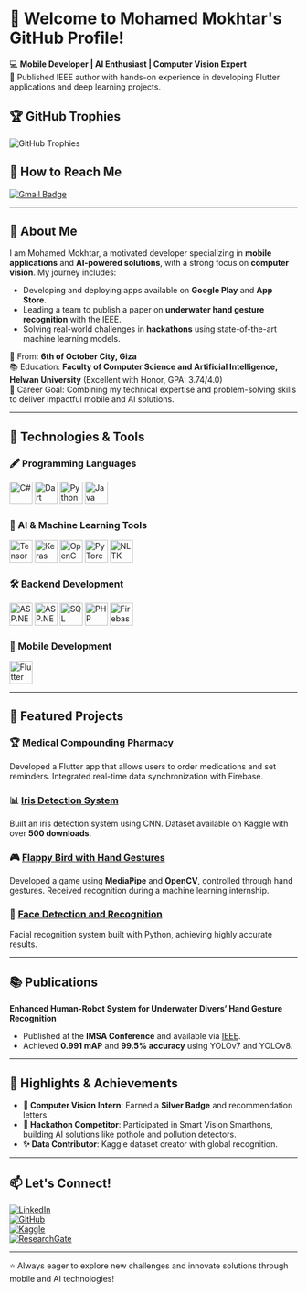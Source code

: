 # 👋 Welcome to Mohamed Mokhtar's GitHub Profile!  

💻 **Mobile Developer | AI Enthusiast | Computer Vision Expert**  
🌟 Published IEEE author with hands-on experience in developing Flutter applications and deep learning projects.

## 🏆 GitHub Trophies  
![GitHub Trophies](https://github-profile-trophy.vercel.app/?username=Mokhtar628&theme=onestar&row=1&margin-w=15)

## 📧 How to Reach Me  
[![Gmail Badge](https://img.shields.io/badge/Gmail-mohmedmokhtar2002@gmail.com-red?style=for-the-badge&logo=gmail&logoColor=white)](mailto:mohmedmokhtar2002@gmail.com)

---

## 🌟 About Me  
I am Mohamed Mokhtar, a motivated developer specializing in **mobile applications** and **AI-powered solutions**, with a strong focus on **computer vision**. My journey includes:  
- Developing and deploying apps available on **Google Play** and **App Store**.  
- Leading a team to publish a paper on **underwater hand gesture recognition** with the IEEE.  
- Solving real-world challenges in **hackathons** using state-of-the-art machine learning models.  

📍 From: **6th of October City, Giza**  
📚 Education: **Faculty of Computer Science and Artificial Intelligence, Helwan University** (Excellent with Honor, GPA: 3.74/4.0)  
🎯 Career Goal: Combining my technical expertise and problem-solving skills to deliver impactful mobile and AI solutions.

---

## 🔧 Technologies & Tools  

### 🖋 Programming Languages  
<img src="https://upload.wikimedia.org/wikipedia/commons/4/4e/C_Sharp_logo.svg" alt="C#" width="40"/>  
<img src="https://upload.wikimedia.org/wikipedia/commons/4/47/Dart_logo.png" alt="Dart" width="40"/>  
<img src="https://upload.wikimedia.org/wikipedia/commons/c/c3/Python-logo-notext.svg" alt="Python" width="40"/>  
<img src="https://upload.wikimedia.org/wikipedia/commons/4/4e/Java_logo_icon_2019.svg" alt="Java" width="40"/>

### 🤖 AI & Machine Learning Tools  
<img src="https://upload.wikimedia.org/wikipedia/commons/2/2d/TensorFlow_logo.svg" alt="TensorFlow" width="40"/>  
<img src="https://upload.wikimedia.org/wikipedia/commons/e/e0/Keras_Logo.png" alt="Keras" width="40"/>  
<img src="https://upload.wikimedia.org/wikipedia/commons/f/f7/OpenCV_Logo.png" alt="OpenCV" width="40"/>  
<img src="https://upload.wikimedia.org/wikipedia/commons/e/e3/PyTorch_logo.png" alt="PyTorch" width="40"/>  
<img src="https://upload.wikimedia.org/wikipedia/commons/5/56/Logo_NLTK.png" alt="NLTK" width="40"/>  

### 🛠️ Backend Development  
<img src="https://upload.wikimedia.org/wikipedia/commons/a/a2/.NET_Core_Logo.svg" alt="ASP.NET Core" width="40"/>  
<img src="https://upload.wikimedia.org/wikipedia/commons/1/1b/ASP.NET_Logo.png" alt="ASP.NET Framework" width="40"/>  
<img src="https://upload.wikimedia.org/wikipedia/commons/a/a3/Postgresql_wordmark.svg" alt="SQL" width="40"/>  
<img src="https://upload.wikimedia.org/wikipedia/commons/7/74/PHP_logo.svg" alt="PHP" width="40"/>  
<img src="https://upload.wikimedia.org/wikipedia/commons/a/a7/Firebase_Logo_2016.svg" alt="Firebase" width="40"/>

### 📱 Mobile Development  
<img src="https://upload.wikimedia.org/wikipedia/commons/1/17/Flutter-Logo.png" alt="Flutter" width="40"/>

---

## 🚀 Featured Projects  

### 🏆 [Medical Compounding Pharmacy](https://apps.apple.com/eg/app/medical-compounding-pharmacy/id6477877781)  
Developed a Flutter app that allows users to order medications and set reminders. Integrated real-time data synchronization with Firebase.  

### 📊 [Iris Detection System](https://www.kaggle.com/datasets/mohmedmokhtar/iris-of-eye-dataset)  
Built an iris detection system using CNN. Dataset available on Kaggle with over **500 downloads**.  

### 🎮 [Flappy Bird with Hand Gestures](https://youtu.be/demo)  
Developed a game using **MediaPipe** and **OpenCV**, controlled through hand gestures. Received recognition during a machine learning internship.

### 📌 [Face Detection and Recognition](https://github.com/Mokhtar628/Face_Recognition)  
Facial recognition system built with Python, achieving highly accurate results.  

---

## 📚 Publications  

**Enhanced Human-Robot System for Underwater Divers’ Hand Gesture Recognition**  
- Published at the **IMSA Conference** and available via [IEEE](https://doi.org/10.1109/IMSA61967.2024.10652711).  
- Achieved **0.991 mAP** and **99.5% accuracy** using YOLOv7 and YOLOv8.  

---

## 🌟 Highlights & Achievements  

- **🏅 Computer Vision Intern**: Earned a **Silver Badge** and recommendation letters.  
- **🎯 Hackathon Competitor**: Participated in Smart Vision Smarthons, building AI solutions like pothole and pollution detectors.  
- **✨ Data Contributor**: Kaggle dataset creator with global recognition.

---

## 📫 Let's Connect!  

[![LinkedIn](https://img.shields.io/badge/LinkedIn-Mohamed--Mokhtar-blue?style=for-the-badge&logo=linkedin)](https://linkedin.com/in/mohamed-mokhtar-b62b3a1ab/)  
[![GitHub](https://img.shields.io/badge/GitHub-Mokhtar628-lightgrey?style=for-the-badge&logo=github)](https://github.com/Mokhtar628)  
[![Kaggle](https://img.shields.io/badge/Kaggle-Mohamed--Mokhtar-20BEFF?style=for-the-badge&logo=kaggle)](https://www.kaggle.com/mohmedmokhtar)  
[![ResearchGate](https://img.shields.io/badge/ResearchGate-Mohamed--Mokhtar-green?style=for-the-badge&logo=researchgate)](https://www.researchgate.net/profile/Mohamed-Mokhtar)

---

⭐ Always eager to explore new challenges and innovate solutions through mobile and AI technologies!
